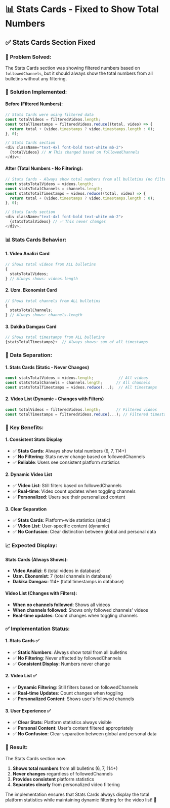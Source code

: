 # 📊 Stats Cards - Fixed to Show Total Numbers

## ✅ **Stats Cards Section Fixed**

### 🎯 **Problem Solved:**

The Stats Cards section was showing filtered numbers based on `followedChannels`, but it should always show the total numbers from all bulletins without any filtering.

### 🔧 **Solution Implemented:**

#### **Before (Filtered Numbers):**

```javascript
// Stats Cards were using filtered data
const totalVideos = filteredVideos.length;
const totalTimestamps = filteredVideos.reduce((total, video) => {
  return total + (video.timestamps ? video.timestamps.length : 0);
}, 0);

// Stats Cards section
<div className="text-4xl font-bold text-white mb-2">
  {totalVideos} // ❌ This changed based on followedChannels
</div>;
```

#### **After (Total Numbers - No Filtering):**

```javascript
// Stats Cards - Always show total numbers from all bulletins (no filtering)
const statsTotalVideos = videos.length;
const statsTotalChannels = channels.length;
const statsTotalTimestamps = videos.reduce((total, video) => {
  return total + (video.timestamps ? video.timestamps.length : 0);
}, 0);

// Stats Cards section
<div className="text-4xl font-bold text-white mb-2">
  {statsTotalVideos} // ✅ This never changes
</div>;
```

### 📊 **Stats Cards Behavior:**

#### **1. Video Analizi Card**

```javascript
// Shows total videos from ALL bulletins
{
  statsTotalVideos;
} // Always shows: videos.length
```

#### **2. Uzm. Ekonomist Card**

```javascript
// Shows total channels from ALL bulletins
{
  statsTotalChannels;
} // Always shows: channels.length
```

#### **3. Dakika Damgası Card**

```javascript
// Shows total timestamps from ALL bulletins
{statsTotalTimestamps}+  // Always shows: sum of all timestamps
```

### 🔄 **Data Separation:**

#### **1. Stats Cards (Static - Never Changes)**

```javascript
const statsTotalVideos = videos.length;           // All videos
const statsTotalChannels = channels.length;      // All channels
const statsTotalTimestamps = videos.reduce(...);  // All timestamps
```

#### **2. Video List (Dynamic - Changes with Filters)**

```javascript
const totalVideos = filteredVideos.length;       // Filtered videos
const totalTimestamps = filteredVideos.reduce(...); // Filtered timestamps
```

### 🎯 **Key Benefits:**

#### **1. Consistent Stats Display**

- ✅ **Stats Cards**: Always show total numbers (6, 7, 114+)
- ✅ **No Filtering**: Stats never change based on followedChannels
- ✅ **Reliable**: Users see consistent platform statistics

#### **2. Dynamic Video List**

- ✅ **Video List**: Still filters based on followedChannels
- ✅ **Real-time**: Video count updates when toggling channels
- ✅ **Personalized**: Users see their personalized content

#### **3. Clear Separation**

- ✅ **Stats Cards**: Platform-wide statistics (static)
- ✅ **Video List**: User-specific content (dynamic)
- ✅ **No Confusion**: Clear distinction between global and personal data

### 📈 **Expected Display:**

#### **Stats Cards (Always Shows):**

- **Video Analizi**: 6 (total videos in database)
- **Uzm. Ekonomist**: 7 (total channels in database)
- **Dakika Damgası**: 114+ (total timestamps in database)

#### **Video List (Changes with Filters):**

- **When no channels followed**: Shows all videos
- **When channels followed**: Shows only followed channels' videos
- **Real-time updates**: Count changes when toggling channels

### ✅ **Implementation Status:**

#### **1. Stats Cards** ✅

- ✅ **Static Numbers**: Always show total from all bulletins
- ✅ **No Filtering**: Never affected by followedChannels
- ✅ **Consistent Display**: Numbers never change

#### **2. Video List** ✅

- ✅ **Dynamic Filtering**: Still filters based on followedChannels
- ✅ **Real-time Updates**: Count changes when toggling
- ✅ **Personalized Content**: Shows user's followed channels

#### **3. User Experience** ✅

- ✅ **Clear Stats**: Platform statistics always visible
- ✅ **Personal Content**: User's content filtered appropriately
- ✅ **No Confusion**: Clear separation between global and personal data

### 🚀 **Result:**

The Stats Cards section now:

1. **Shows total numbers** from all bulletins (6, 7, 114+)
2. **Never changes** regardless of followedChannels
3. **Provides consistent** platform statistics
4. **Separates clearly** from personalized video filtering

The implementation ensures that Stats Cards always display the total platform statistics while maintaining dynamic filtering for the video list! 🎉
